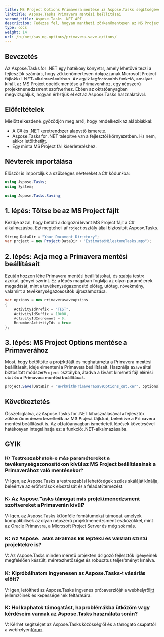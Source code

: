 ```yaml
---
title: MS Project Options Primavera mentése az Aspose.Tasks segítségével
linktitle: Aspose.Tasks Primavera mentési beállításai
second_title: Aspose.Tasks .NET API
description: Fedezze fel, hogyan mentheti zökkenőmentesen az MS Project beállításait a Primaverához az Aspose.Tasks for .NET segítségével. Kövesse lépésről lépésre bemutató oktatóanyagunkat.
type: docs
weight: 14
url: /hu/net/saving-options/primavera-save-options/
---
```

## Bevezetés
Az Aspose.Tasks for .NET egy hatékony könyvtár, amely lehetővé teszi a fejlesztők számára, hogy zökkenőmentesen dolgozzanak Microsoft Project fájlokkal .NET-alkalmazásaikban. Az egyik legfontosabb funkció, amelyet kínál, az MS Project opciók mentése a Primaverához, egy népszerű projektmenedzsment szoftverhez. Ebben az oktatóanyagban megvizsgáljuk, hogyan érhetjük el ezt az Aspose.Tasks használatával.
## Előfeltételek
Mielőtt elkezdené, győződjön meg arról, hogy rendelkezik az alábbiakkal:
- A C# és .NET keretrendszer alapvető ismerete.
-  Aspose.Tasks for .NET telepítve van a fejlesztői környezetben. Ha nem, akkor letöltheti[itt](https://releases.aspose.com/tasks/net/).
- Egy minta MS Project fájl kísérletezéshez.

## Névterek importálása
Először is importáljuk a szükséges névtereket a C# kódunkba:
```csharp
using Aspose.Tasks;
using System;

using Aspose.Tasks.Saving;
```
## 1. lépés: Töltse be az MS Project fájlt
 Kezdje azzal, hogy betölti a dolgozni kívánt MS Project fájlt a C# alkalmazásba. Ezt megteheti a`Project` osztály által biztosított Aspose.Tasks.
```csharp
String DataDir = "Your Document Directory";
var project = new Project(DataDir + "EstimatedMilestoneTasks.mpp");
```
## 2. lépés: Adja meg a Primavera mentési beállításait
Ezután hozzon létre Primavera mentési beállításokat, és szabja testre azokat igényei szerint. Ez a lépés magában foglalja az olyan paraméterek megadását, mint a tevékenységazonosító előtag, utótag, növekmény, valamint a tevékenységazonosítók újraszámozása.
```csharp
var options = new PrimaveraSaveOptions
{
    ActivityIdPrefix = "TEST",
    ActivityIdSuffix = 10000,
    ActivityIdIncrement = 5,
    RenumberActivityIds = true
};
```
## 3. lépés: MS Project Options mentése a Primaverához
 Most, hogy betöltötte a projektfájlt és meghatározta a Primavera mentési beállításait, ideje elmenteni a Primavera beállításait. Használja a`Save` által biztosított módszer`Project` osztályba, átadva a kívánt kimeneti fájl elérési utat és a Primavera mentési beállításait.
```csharp
project.Save(DataDir + "WorkWithPrimaveraSaveOptions_out.xer", options);
```

## Következtetés
Összefoglalva, az Aspose.Tasks for .NET kihasználásával a fejlesztők zökkenőmentesen kezelhetik az MS Project fájlokat, beleértve a Primavera mentési beállításait is. Az oktatóanyagban ismertetett lépések követésével hatékonyan integrálhatja ezt a funkciót .NET-alkalmazásaiba.
## GYIK
### K: Testreszabhatok-e más paramétereket a tevékenységazonosítókon kívül az MS Project beállításainak a Primaverához való mentésekor?
V: Igen, az Aspose.Tasks a testreszabási lehetőségek széles skáláját kínálja, beleértve az erőforrások elosztását és a feladatütemezést.
### K: Az Aspose.Tasks támogat más projektmenedzsment szoftvereket a Primaverán kívül?
V: Igen, az Aspose.Tasks különféle formátumokat támogat, amelyek kompatibilisek az olyan népszerű projektmenedzsment eszközökkel, mint az Oracle Primavera, a Microsoft Project Server és még sok más.
### K: Az Aspose.Tasks alkalmas kis léptékű és vállalati szintű projektekre is?
V: Az Aspose.Tasks minden méretű projekten dolgozó fejlesztők igényeinek megfelelően készült, méretezhetőséget és robusztus teljesítményt kínálva.
### K: Kipróbálhatom ingyenesen az Aspose.Tasks-t vásárlás előtt?
 V: Igen, letöltheti az Aspose.Tasks ingyenes próbaverzióját a webhelyről[itt](https://releases.aspose.com/) jellemzőinek és képességeinek feltárására.
### K: Hol kaphatok támogatást, ha problémákba ütközöm vagy kérdéseim vannak az Aspose.Tasks használata során?
 V: Kérhet segítséget az Aspose.Tasks közösségtől és a támogató csapattól a webhelyen[fórum](https://forum.aspose.com/c/tasks/15).
